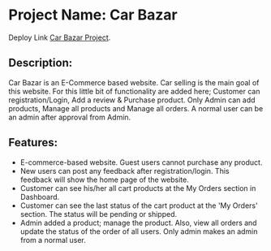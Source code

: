 # Project Name: Car Bazar

Deploy Link [Car Bazar Project](https://car-bazar-32120.web.app).

## Description:
Car Bazar is an E-Commerce based website. Car selling is the main goal of this website. For this little bit of functionality are added here; Customer can registration/Login, Add a review & Purchase product. Only Admin can add products, Manage all products and Manage all orders. A normal user can be an admin after approval from Admin.

## Features:
- E-commerce-based website. Guest users cannot purchase any product.
- New users can post any feedback after registration/login. This feedback will show the home page of the website.
- Customer can see his/her all cart products at the My Orders section in Dashboard.
- Customer can see the last status of the cart product at the 'My Orders' section. The status will be pending or shipped.
- Admin added a product; manage the product. Also, view all orders and update the status of the order of all users. Only admin makes an admin from a normal user.